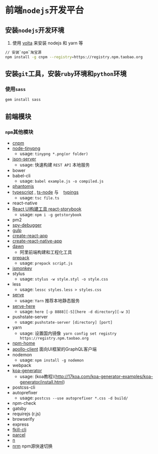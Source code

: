 # 前端`nodejs`开发平台

## 安装`nodejs`开发环境

1. 使用 [volta](https://volta.sh/) 来安装 nodejs 和 yarn 等

```bash
// 安装`npm`淘宝源
npm install -g cnpm --registry=https://registry.npm.taobao.org
```

## 安装`git`工具，安装`ruby`环境和`python`环境

### 使用`sass`

```bash
gem install sass
```


## 前端模块


### `npm`其他模块

- [cnpm](https://npm.taobao.org/)
- [node-tinypng](https://www.npmjs.com/package/node-tinypng)
    + usage: `tinypng *.png(or folder)`
- [json-server](https://www.npmjs.com/package/json-server)
    + usage: 快速构建 `REST API` 本地服务
- bower
- babel-cli
    + usage: `babel example.js -o compiled.js`
- [phantomjs](http://javascript.ruanyifeng.com/tool/phantomjs.html)
- [typescript](https://www.tslang.cn/docs/tutorial.html) , [ts-node](https://github.com/TypeStrong/ts-node) 与
    [typings](https://github.com/typings/typings)
    + usage: `tsc file.ts`
- react-native
- [React UI构建工具 react-storybook](https://getstorybook.io/)
    + usage: `npm i -g getstorybook`
- pm2
- [spy-debugger](https://www.npmjs.com/package/spy-debugger)
- [gulp](https://gulpjs.com/)
- [create-react-app](https://github.com/facebookincubator/create-react-app)
- [create-react-native-app](https://github.com/react-community/create-react-native-app)
- [dawn](https://alibaba.github.io/dawn/docs/)
    + 阿里前端构建和工程化工具
- [prepack](https://prepack.io/getting-started.html)
    + usage: `prepack script.js`
- [jsmonkey](https://www.npmjs.com/package/jsmonkey)
- stylus
    + usage: `stylus -w style.styl -o style.css`
- less
    + usage: `lessc styles.less > styles.css`
- [serve](https://www.npmjs.com/package/serve)
    + usage: `Yarn` 推荐本地静态服务
- [serve-here](https://www.npmjs.com/package/serve-here)
    + usage: `here [-p 8888][-S][here -d directory][-w 3]`
- pushstate-server
    + usage: `pushstate-server [directory] [port]`
- yarn
    + usage: 设置国内镜像  `yarn config set registry https://registry.npm.taobao.org`
- [npm-home](https://github.com/sindresorhus/npm-home)
- [apollo-client](https://github.com/apollographql/apollo-client) 面向UI框架的GraphQL客户端
- nodemon
    + usage: `npm install -g nodemon`
- webpack
- [koa-generator](https://github.com/17koa/koa-generator)
    + usage: (koa教程)(http://17koa.com/koa-generator-examples/koa-generator/install.html)
- postcss-cli
- autoprefixer
    + usage: `postcss --use autoprefixer *.css -d build/`
- npm-check
- gatsby
- requirejs (r.js)
- browserify
- express
- [fkill-cli](https://github.com/sindresorhus/fkill-cli)
- [parcel](https://parceljs.org/)
- [n](https://www.npmjs.com/package/n)
- [nrm](https://www.npmjs.com/package/nrm) npm源快速切换
